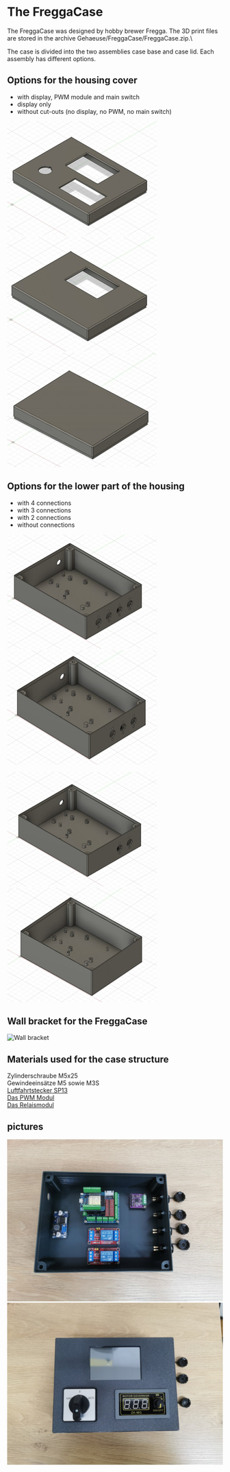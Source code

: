 # The FreggaCase

The FreggaCase was designed by hobby brewer Fregga. The 3D print files are stored in the archive Gehaeuse/FreggaCase/FreggaCase.zip.\

The case is divided into the two assemblies case base and case lid. Each assembly has different options.

## Options for the housing cover

* with display, PWM module and main switch
* display only
* without cut-outs (no display, no PWM, no main switch)

![Deckel mit Display und PWM](/docs/img/Fregga_Deckel_voll.jpg)
![Deckel mit Display](/docs/img/FreggaCase_Deckel_Display.jpg)
![geschlossener Deckel](/docs/img/FreggaCase_Deckel_ohne.jpg)

## Options for the lower part of the housing

* with 4 connections
* with 3 connections
* with 2 connections
* without connections

![Unterteil mit 4 Anschlüssen](/docs/img/FreggaCase_Unterteil_voll.jpg) ![Unterteil mit  Anschlüssen](/docs/img/FreggaCase_Unterteil_drei.jpg)

![Unterteil mit 2 Anschlüssen](/docs/img/FreggaCase_Unterteil_zwei.jpg) ![Unterteil ohne Anschlüssen](/docs/img/FreggaCase_Unterteil_ohne.jpg)

## Wall bracket for the FreggaCase

![Wall bracket](/docs/img/FreggaCase_Wall_bracket.jpg)

## Materials used for the case structure

Zylinderschraube M5x25\
Gewindeeinsätze M5 sowie M3S\
[Luftfahrtstecker SP13](https://www.amazon.de/Anschlussstecker-Luftfahrtstecker-wasserdichte-Sto%C3%9Fverbinder-Au%C3%9Fenlampen/dp/B0B6B6H27L/ref=sr_1_21?crid=30CZ33B7CJLY3&dib=eyJ2IjoiMSJ9.Jfzt-kvFhs9kL5qFCb5wUNWmk2NrGFhgRKnal0OardiJ6pmt9lv8FYYSR-vM_4JhK55vKwoyakt7y9-6ltCzbzHtrOT7ceV7gVA9-DIgMesCxzpp4IRGFJ6KNXE3y1fw-jR9DeeLFE9kgv8MZtEKyA.YooKp7XlBYJe27--r9tj5MnV8dewdtxNksmMoxO1_1Y&dib_tag=se&keywords=luftfahrtstecker+sp13&qid=1705302837&sprefix=luftfahrtstecker+sp%2Caps%2C362&sr=8-21)\
[Das PWM Modul](https://www.amazon.de/dp/B0B7X6Z34Z/?coliid=I1KLJXGJL47O5M&colid=I7GQB171JGLX&psc=1&ref_=cm_sw_r_cp_ud_lstpd_56603DDHC44WFNJ0BFM4)\
[Das Relaismodul](https://www.amazon.de/dp/B07PY7LF9Z/?coliid=IHJD818Z5259W&colid=I7GQB171JGLX&psc=1&ref_=cm_sw_r_cp_ud_lstpd_J3D8XGQB34CH8FXPD06G)

## pictures

![FreggaCase](/docs/img/Fregga-1.jpg)
![FreggaCase](/docs/img/Fregga-2.jpg)
